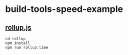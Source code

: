 # build-tools-speed-example

## [rollup.js](http://rollupjs.org/)

```
cd rollup
npm install
npm run rollup:time
```
